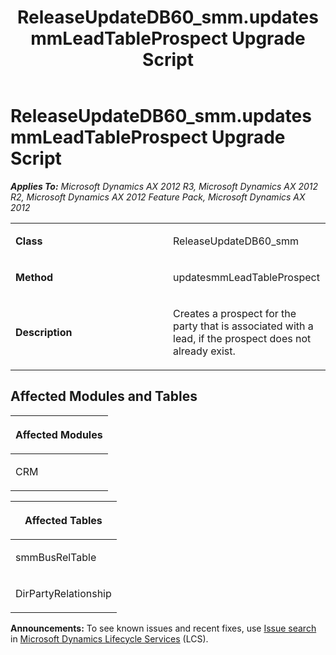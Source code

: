 ﻿---
title: ReleaseUpdateDB60_smm.updatesmmLeadTableProspect Upgrade Script
TOCTitle: ReleaseUpdateDB60_smm.updatesmmLeadTableProspect Upgrade Script
ms:assetid: 3686a2d0-fb8f-f0c2-cf2b-6a136b9905f6
ms:mtpsurl: https://msdn.microsoft.com/en-us/library/JJ685167(v=AX.60)
ms:contentKeyID: 49707620
ms.date: 05/18/2015
mtps_version: v=AX.60
---

# ReleaseUpdateDB60\_smm.updatesmmLeadTableProspect Upgrade Script 


_**Applies To:** Microsoft Dynamics AX 2012 R3, Microsoft Dynamics AX 2012 R2, Microsoft Dynamics AX 2012 Feature Pack, Microsoft Dynamics AX 2012_

<table>
<colgroup>
<col style="width: 50%" />
<col style="width: 50%" />
</colgroup>
<tbody>
<tr class="odd">
<td><p><strong>Class</strong></p></td>
<td><p>ReleaseUpdateDB60_smm</p></td>
</tr>
<tr class="even">
<td><p><strong>Method</strong></p></td>
<td><p>updatesmmLeadTableProspect</p></td>
</tr>
<tr class="odd">
<td><p><strong>Description</strong></p></td>
<td><p>Creates a prospect for the party that is associated with a lead, if the prospect does not already exist.</p></td>
</tr>
</tbody>
</table>


## Affected Modules and Tables

<table>
<colgroup>
<col style="width: 100%" />
</colgroup>
<thead>
<tr class="header">
<th><p>Affected Modules</p></th>
</tr>
</thead>
<tbody>
<tr class="odd">
<td><p>CRM</p></td>
</tr>
</tbody>
</table>


<table>
<colgroup>
<col style="width: 100%" />
</colgroup>
<thead>
<tr class="header">
<th><p>Affected Tables</p></th>
</tr>
</thead>
<tbody>
<tr class="odd">
<td><p>smmBusRelTable</p></td>
</tr>
<tr class="even">
<td><p>DirPartyRelationship</p></td>
</tr>
</tbody>
</table>

  
**Announcements:** To see known issues and recent fixes, use [Issue search](http://go.microsoft.com/fwlink/?linkid=389258) in [Microsoft Dynamics Lifecycle Services](http://go.microsoft.com/fwlink/?linkid=306505) (LCS).

